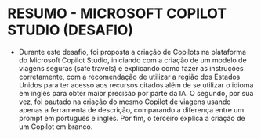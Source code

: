 # RESUMO - MICROSOFT COPILOT STUDIO (DESAFIO)

- Durante este desafio, foi proposta a criação de Copilots na plataforma do Microsoft Copilot Studio, iniciando com a criação de um modelo de viagens seguras (safe travels) e explicando como fazer as instruções corretamente, com a recomendação de utilizar a região dos Estados Unidos para ter acesso aos recursos citados além de se utilizar o idioma em inglês para obter maior precisão por parte da IA. O segundo, por sua vez, foi pautado na criação do mesmo Copilot de viagens usando apenas a ferramenta de descrição, comparando a diferença entre um prompt em português e inglês. Por fim, o terceiro explica a criação de um Copilot em branco.
